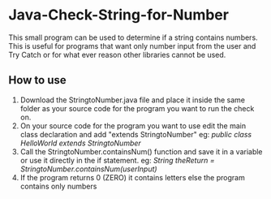 # Java-Check-String-for-Number
This small program can be used to determine if a string contains numbers. This is useful for programs that want only number input from the user and Try Catch or for what ever reason other libraries cannot be used.

## How to use
1. Download the StringtoNumber.java file and place it inside the same folder as your source code for the program you want to run the check on.
2. On your source code for the program you want to use edit the main class declaration and add "extends StringtoNumber" eg:
_public class HelloWorld extends StringtoNumber_
3. Call the StringtoNumber.containsNum() function and save it in a variable or use it directly in the if statement.
eg: _String theReturn = StringtoNumber.containsNum(userInput)_
4. If the program returns 0 (ZERO) it contains letters else the program contains only numbers
